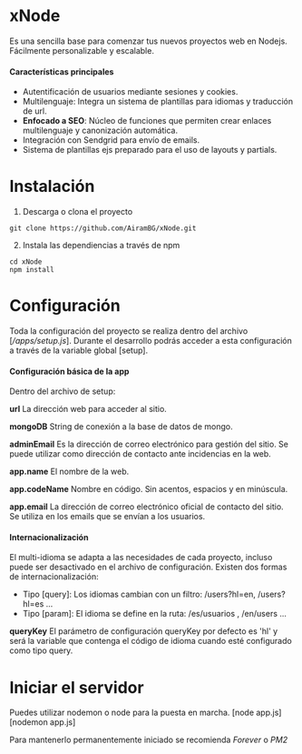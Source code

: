 # xNode
Es una sencilla base para comenzar tus nuevos proyectos web en Nodejs. Fácilmente personalizable y escalable.

#### Características principales
- Autentificación de usuarios mediante sesiones y cookies.
- Multilenguaje: Integra un sistema de plantillas para idiomas y traducción de url.
- **Enfocado a SEO**: Núcleo de funciones que permiten crear enlaces multilenguaje y canonización automática.
- Integración con Sendgrid para envío de emails.
- Sistema de plantillas ejs preparado para el uso de layouts y partials.

# Instalación
1. Descarga o clona el proyecto
```
git clone https://github.com/AiramBG/xNode.git
```

2. Instala las dependiencias a través de npm
```
cd xNode
npm install
```

# Configuración
Toda la configuración del proyecto se realiza dentro del archivo [*/apps/setup.js*]. Durante el desarrollo podrás acceder a esta configuración a través de la variable global [setup].

#### Configuración básica de la app
Dentro del archivo de setup:

**url**
La dirección web para acceder al sitio.

**mongoDB**
String de conexión a la base de datos de mongo.

**adminEmail**
Es la dirección de correo electrónico para gestión del sitio. Se puede utilizar
como dirección de contacto ante incidencias en la web.

**app.name**
El nombre de la web.

**app.codeName**
Nombre en código. Sin acentos, espacios y en minúscula.

**app.email**
La dirección de correo electrónico oficial de contacto del sitio. Se utiliza
en los emails que se envían a los usuarios.

#### Internacionalización
El multi-idioma se adapta a las necesidades de cada proyecto, incluso puede ser desactivado en el archivo de configuración. Existen dos formas de internacionalización:

- Tipo [query]: Los idiomas cambian con un filtro: /users?hl=en, /users?hl=es ...
- Tipo [param]: El idioma se define en la ruta: /es/usuarios , /en/users ...

**queryKey**
El parámetro de configuración queryKey por defecto es 'hl' y será la variable
que contenga el código de idioma cuando esté configurado como tipo query.

# Iniciar el servidor
Puedes utilizar nodemon o node para la puesta en marcha.
[node app.js]
[nodemon app.js]

Para mantenerlo permanentemente iniciado se recomienda *Forever* o *PM2*
